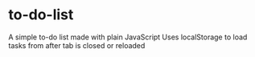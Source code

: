 # to-do-list

A simple to-do list made with plain JavaScript 
Uses localStorage to load tasks from after tab is closed or reloaded
